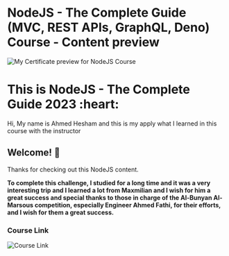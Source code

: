 # NodeJS - The Complete Guide (MVC, REST APIs, GraphQL, Deno) Course - Content preview

![My Certificate preview for NodeJS Course](./Certificate/)

<h1>
  This is NodeJS - The Complete Guide 2023 :heart:
</h1>

<p class="para">Hi, My name is Ahmed Hesham and this is my apply what I learned in this course with the instructor</p>

## Welcome! 👋

Thanks for checking out this NodeJS content.

**To complete this challenge, I studied for a long time and it was a very interesting trip and I learned a lot from Maxmilian and I wish for him a great success and special thanks to those in charge of the Al-Bunyan Al-Marsous competition, especially Engineer Ahmed Fathi, for their efforts, and I wish for them a great success.**

### Course Link

![Course Link](https://www.udemy.com/course/nodejs-the-complete-guide/)

